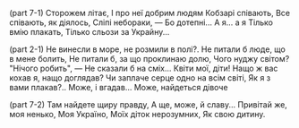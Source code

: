 (part 7-1)
Сторожем літає,
І про неї добрим людям
Кобзарі співають,
Все співають, як діялось,
Сліпі небораки, —
Бо дотепні... А я... а я
Тілько вмію плакать,
Тілько сльози за Украйну...

(part 2-1)
Не винесли в море, не розмили в полі?.
Не питали б люде, що в мене болить,
Не питали б, за що проклинаю долю,
Чого нуджу світом? "Нічого робить", —
Не сказали б на сміх...
Квіти мої, діти!
Нащо ж вас кохав я, нащо доглядав?
Чи заплаче серце одно на всім світі,
Як я з вами плакав?.. Може, і вгадав...
Може, найдеться дівоче

(part 7-2)
Там найдете щиру правду,
А ще, може, й славу...
Привітай же, моя ненько,
Моя Україно,
Моїх діток нерозумних,
Як свою дитину.



